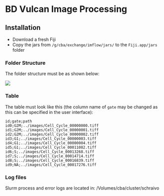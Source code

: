# BD Vulcan Image Processing

## Installation

- Download a fresh Fiji
- Copy the jars from `/g/cba/exchange/imflow/jars/` to the `Fiji.app/jars` folder

### Folder Structure 

The folder structure must be as shown below:

<img src="https://user-images.githubusercontent.com/2157566/93058267-71d7eb00-f66f-11ea-9254-0e4ec986931c.png">

### Table

The table must look like this (the column name of `gate` may be changed as this can be specified in the user interface):

```
id;gate;path
id0;G2M;../images/Cell_Cycle_00000000.tiff
id1;G2M;../images/Cell_Cycle_00000001.tiff
id2;G2M;../images/Cell_Cycle_00000002.tiff
id3;G1;../images/Cell_Cycle_00000003.tiff
id4;G1;../images/Cell_Cycle_00000004.tiff
id5;G1;../images/Cell_Cycle_00011082.tiff
id6;S;../images/Cell_Cycle_00013268.tiff
id7;S;../images/Cell_Cycle_00014714.tiff
id8;S;../images/Cell_Cycle_00016839.tiff
id9;NA;../images/Cell_Cycle_00017276.tiff
```

### Log files

Slurm process and error logs are located in: /Volumes/cba/cluster/schraivo
